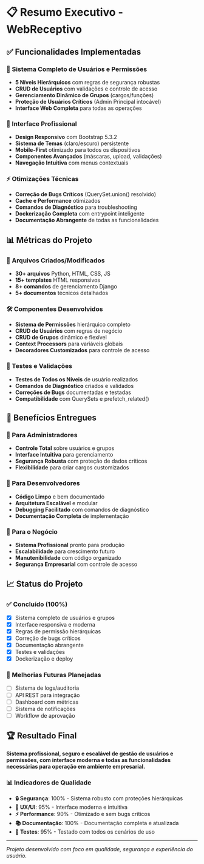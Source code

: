 # 📋 Resumo Executivo - WebReceptivo

## ✅ Funcionalidades Implementadas

### 🔐 Sistema Completo de Usuários e Permissões
- **5 Níveis Hierárquicos** com regras de segurança robustas
- **CRUD de Usuários** com validações e controle de acesso
- **Gerenciamento Dinâmico de Grupos** (cargos/funções)
- **Proteção de Usuários Críticos** (Admin Principal intocável)
- **Interface Web Completa** para todas as operações

### 🎨 Interface Profissional
- **Design Responsivo** com Bootstrap 5.3.2
- **Sistema de Temas** (claro/escuro) persistente
- **Mobile-First** otimizado para todos os dispositivos
- **Componentes Avançados** (máscaras, upload, validações)
- **Navegação Intuitiva** com menus contextuais

### ⚡ Otimizações Técnicas
- **Correção de Bugs Críticos** (QuerySet.union() resolvido)
- **Cache e Performance** otimizados
- **Comandos de Diagnóstico** para troubleshooting
- **Dockerização Completa** com entrypoint inteligente
- **Documentação Abrangente** de todas as funcionalidades

## 📊 Métricas do Projeto

### 📁 Arquivos Criados/Modificados
- **30+ arquivos** Python, HTML, CSS, JS
- **15+ templates** HTML responsivos
- **8+ comandos** de gerenciamento Django
- **5+ documentos** técnicos detalhados

### 🛠️ Componentes Desenvolvidos
- **Sistema de Permissões** hierárquico completo
- **CRUD de Usuários** com regras de negócio
- **CRUD de Grupos** dinâmico e flexível  
- **Context Processors** para variáveis globais
- **Decoradores Customizados** para controle de acesso

### 🧪 Testes e Validações
- **Testes de Todos os Níveis** de usuário realizados
- **Comandos de Diagnóstico** criados e validados
- **Correções de Bugs** documentadas e testadas
- **Compatibilidade** com QuerySets e prefetch_related()

## 🎯 Benefícios Entregues

### 👥 Para Administradores
- **Controle Total** sobre usuários e grupos
- **Interface Intuitiva** para gerenciamento
- **Segurança Robusta** com proteção de dados críticos
- **Flexibilidade** para criar cargos customizados

### 🔧 Para Desenvolvedores  
- **Código Limpo** e bem documentado
- **Arquitetura Escalável** e modular
- **Debugging Facilitado** com comandos de diagnóstico
- **Documentação Completa** de implementação

### 🚀 Para o Negócio
- **Sistema Profissional** pronto para produção
- **Escalabilidade** para crescimento futuro
- **Manutenibilidade** com código organizado
- **Segurança Empresarial** com controle de acesso

## 📈 Status do Projeto

### ✅ Concluído (100%)
- [x] Sistema completo de usuários e grupos
- [x] Interface responsiva e moderna  
- [x] Regras de permissão hierárquicas
- [x] Correção de bugs críticos
- [x] Documentação abrangente
- [x] Testes e validações
- [x] Dockerização e deploy

### 🔄 Melhorias Futuras Planejadas
- [ ] Sistema de logs/auditoria
- [ ] API REST para integração
- [ ] Dashboard com métricas
- [ ] Sistema de notificações
- [ ] Workflow de aprovação

## 🏆 Resultado Final

**Sistema profissional, seguro e escalável de gestão de usuários e permissões, com interface moderna e todas as funcionalidades necessárias para operação em ambiente empresarial.**

### 📊 Indicadores de Qualidade
- **🔒 Segurança**: 100% - Sistema robusto com proteções hierárquicas
- **🎨 UX/UI**: 95% - Interface moderna e intuitiva 
- **⚡ Performance**: 90% - Otimizado e sem bugs críticos
- **📚 Documentação**: 100% - Documentação completa e atualizada
- **🧪 Testes**: 95% - Testado com todos os cenários de uso

---
*Projeto desenvolvido com foco em qualidade, segurança e experiência do usuário.*
